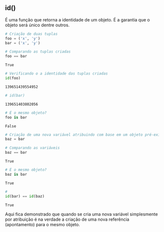 ## id()

É uma função que retorna a identidade de um objeto. É a garantia que o
objeto será único dentre outros.

``` python
# Criação de duas tuplas
foo = ('x', 'y')
bar = ('x', 'y')

# Comparando as tuplas criadas
foo == bar
```

``` console
True
```

``` python
# Verificando o a identidade das tuplas criadas
id(foo)
```

``` console
139651439554952
```

``` python
# id(bar)
```

``` console
139651403802056
```

``` python
# É o mesmo objeto?
foo is bar
```

``` console
False
```

``` python
# Criação de uma nova variável atribuindo com base em um objeto pré-existente
baz = bar

# Comparando as variáveis
baz == bar
```

``` console
True
```

``` python
# É o mesmo objeto?
baz is bar
```

``` console
True
```

``` python
# 
id(bar) == id(baz)
```

``` console
True
```

Aqui fica demonstrado que quando se cria uma nova variável simplesmente por
atribuição é na verdade a criação de uma nova referência (apontamento) para o
mesmo objeto.

